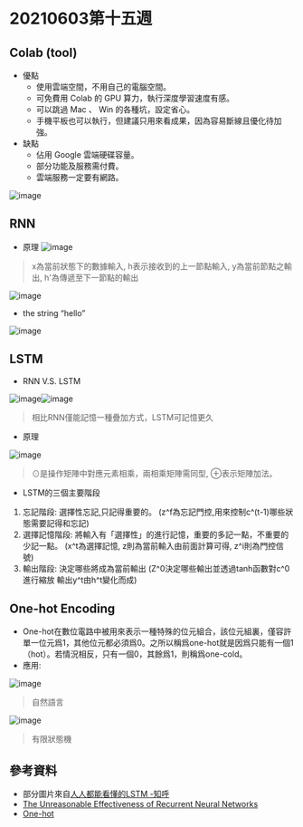 # 20210603第十五週
## Colab (tool) 
* 優點
  * 使用雲端空間，不用自己的電腦空間。
  * 可免費用 Colab 的 GPU 算力，執行深度學習速度有感。
  * 可以跳過 Mac 、 Win 的各種坑，設定省心。
  * 手機平板也可以執行，但建議只用來看成果，因為容易斷線且優化待加強。
* 缺點
  * 佔用 Google 雲端硬碟容量。
  * 部分功能及服務需付費。
  * 雲端服務一定要有網路。

![image](https://user-images.githubusercontent.com/62127656/120684578-6fedda80-c4d1-11eb-8058-21bf1bed3ca6.png)

 ## RNN
* 原理
![image](https://user-images.githubusercontent.com/62127656/120683499-454f5200-c4d0-11eb-8ff6-f5e38cde5244.png)
> x為當前狀態下的數據輸入, h表示接收到的上一節點輸入, y為當前節點之輸出, h'為傳遞至下一節點的輸出

![image](https://user-images.githubusercontent.com/62127656/120683979-cc9cc580-c4d0-11eb-828f-190ba89222fb.png)

* the string “hello”

![image](https://user-images.githubusercontent.com/62127656/120682201-c1e13100-c4ce-11eb-8efe-b5b921d949a6.png)
## LSTM
* RNN V.S. LSTM

![image](https://user-images.githubusercontent.com/62127656/120685396-5e590280-c4d2-11eb-84ee-0ae690c1810d.png)![image](https://user-images.githubusercontent.com/62127656/120685510-7d579480-c4d2-11eb-84f1-15caa2a42a14.png)
>相比RNN僅能記憶一種疊加方式，LSTM可記憶更久


* 原理

![image](https://user-images.githubusercontent.com/62127656/120684399-36b56a80-c4d1-11eb-9005-09e7f013f120.png)
>⊙是操作矩陣中對應元素相乘，兩相乘矩陣需同型, ⊕表示矩陣加法。

* LSTM的三個主要階段
1. 忘記階段: 選擇性忘記,只記得重要的。 (z^f為忘記門控,用來控制c^(t-1)哪些狀態需要記得和忘記)
2. 選擇記憶階段: 將輸入有「選擇性」的進行記憶，重要的多記一點，不重要的少記一點。 (x^t為選擇記憶, z則為當前輸入由前面計算可得, z^i則為門控信號)
3. 輸出階段: 決定哪些將成為當前輸出 (Z^0決定哪些輸出並透過tanh函數對c^0進行縮放 輸出y^t由h^t變化而成)
## One-hot Encoding
* One-hot在數位電路中被用來表示一種特殊的位元組合，該位元組裏，僅容許單一位元爲1，其他位元都必須爲0。之所以稱爲one-hot就是因爲只能有一個1（hot）。若情況相反，只有一個0，其餘爲1，則稱爲one-cold。
* 應用:
 
 ![image](https://user-images.githubusercontent.com/62127656/120683134-d70a8f80-c4cf-11eb-8e6c-021416338557.png)
 >自然語言

![image](https://user-images.githubusercontent.com/62127656/120683198-e984c900-c4cf-11eb-9867-f23e1fd0cb56.png)
 >有限狀態機
 ## 參考資料
 * 部分圖片來自[人人都能看懂的LSTM -知呼](https://zhuanlan.zhihu.com/p/32085405)
 * [The Unreasonable Effectiveness of Recurrent Neural Networks](http://karpathy.github.io/2015/05/21/rnn-effectiveness/)
 * [One-hot](https://zh.wikipedia.org/wiki/One-hot)

